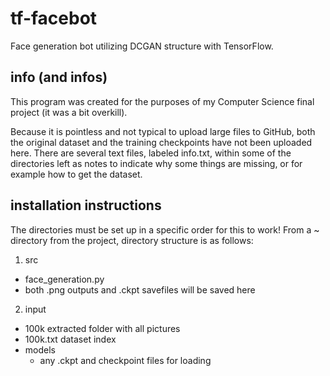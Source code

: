 # tf-facebot
Face generation bot utilizing DCGAN structure with TensorFlow.

## info (and infos)
This program was created for the purposes of my Computer Science final project (it was a bit overkill).

Because it is pointless and not typical to upload large files to GitHub, both the original dataset and the training checkpoints have not been uploaded here. There are several text files, labeled info.txt, within some of the directories left as notes to indicate why some things are missing, or for example how to get the dataset.

## installation instructions
The directories must be set up in a specific order for this to work! From a ~ directory from the project, directory structure is as follows:
1) src
  - face_generation.py
  - both .png outputs and .ckpt savefiles will be saved here
2) input
  - 100k extracted folder with all pictures
  - 100k.txt dataset index
  - models
    - any .ckpt and checkpoint files for loading

